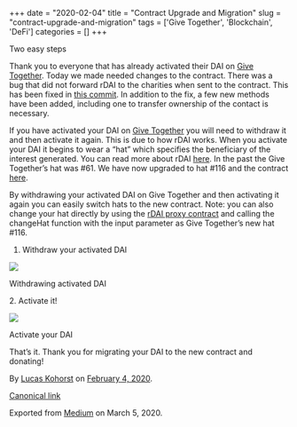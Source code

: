 +++ 
date = "2020-02-04"
title = "Contract Upgrade and Migration"
slug = "contract-upgrade-and-migration" 
tags = ['Give Together', 'Blockchain', 'DeFi']
categories = []
+++

Two easy steps

Thank you to everyone that has already activated their DAI on [Give
Together](https://givetogether.app). Today we made needed changes to the
contract. There was a bug that did not forward rDAI to the charities
when sent to the contract. This has been fixed in [this
commit](https://github.com/Give-Together/contracts/commit/28632a163bc6653e4779cd3d10008eee788fa935).
In addition to the fix, a few new methods have been added, including one
to transfer ownership of the contact is necessary.

If you have activated your DAI on [Give
Together](https://givetogether.app) you will need to withdraw it and
then activate it again. This is due to how rDAI works. When you activate
your DAI it begins to wear a “hat” which specifies the beneficiary of
the interest generated. You can read more about rDAI
[here](https://github.com/rtoken-project/rtoken-contracts/#readme). In
the past the Give Together’s hat was \#61. We have now upgraded to hat
\#116 and the contract
[here](https://etherscan.io/address/0x931621613f1f1953adb085c2b06d664363e54aaf).

By withdrawing your activated DAI on Give Together and then activating
it again you can easily switch hats to the new contract. Note: you can
also change your hat directly by using the [rDAI proxy
contract](https://etherscan.io/address/0x261b45d85ccfeabb11f022eba346ee8d1cd488c0#writeProxyContract)
and calling the changeHat function with the input parameter as Give
Together’s new hat \#116.

1.  Withdraw your activated DAI

![](https://cdn-images-1.medium.com/max/800/1*AifPiS5SGP43MmwuuMxanQ.png)

Withdrawing activated DAI

​2. Activate it!

![](https://cdn-images-1.medium.com/max/800/1*u_AoVGe5e6L2bBjW4H_yZQ.png)

Activate your DAI

That’s it. Thank you for migrating your DAI to the new contract and
donating!

By [Lucas Kohorst](https://medium.com/@lucaskohorst) on [February 4,
2020](https://medium.com/p/babfc1b6e224).

[Canonical
link](https://medium.com/@lucaskohorst/contract-upgrade-and-migration-babfc1b6e224)

Exported from [Medium](https://medium.com) on March 5, 2020.
